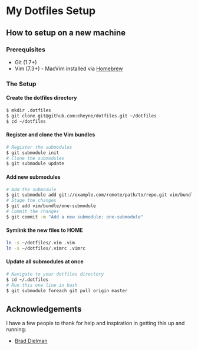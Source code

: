 # My Dotfiles Setup

## How to setup on a new machine

### Prerequisites

* Git (1.7+)
* Vim (7.3+) - MacVim installed via [Homebrew](http://mxcl.github.com/homebrew/)

### The Setup

#### Create the dotfiles directory

```bash
$ mkdir .dotfiles
$ git clone git@github.com:eheyne/dotfiles.git ~/dotfiles
$ cd ~/dotfiles
```

#### Register and clone the Vim bundles

```bash
# Register the submodules
$ git submodule init
# Clone the submodules
$ git submodule update
```

#### Add new submodules

```bash
# Add the submodule
$ git submodule add git://example.com/remote/path/to/repo.git vim/bundle/one-submodule
# Stage the changes
$ git add vim/bundle/one-submodule
# Commit the changes
$ git commit -m "Add a new submodule: one-submodule"
```

#### Symlink the new files to HOME

```bash
ln -s ~/dotfiles/.vim .vim
ln -s ~/dotfiles/.vimrc .vimrc
```

#### Update all submodules at once

```bash
# Navigate to your dotfiles directory
$ cd ~/.dotfiles
# Run this one line in bash
$ git submodule foreach git pull origin master
```

## Acknowledgements

I have a few people to thank for help and inspiration in getting this up and running:

* [Brad Dielman](https://github.com/bdielman)
